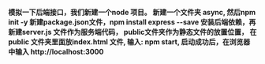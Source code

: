 #### 模拟一下后端接口，我们新建一个node 项目。 新建一个文件夹 async, 然后npm init -y 新建package.json文件，npm install express --save 安装后端依赖，再新建server.js 文件作为服务端代码， public文件夹作为静态文件的放置位置， 在public 文件夹里面放index.html 文件, 输入: npm start,  启动成功后，在浏览器中输入 http://localhost:3000